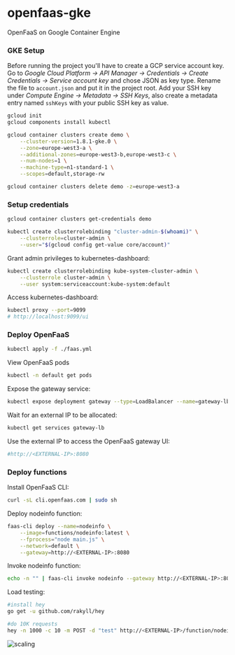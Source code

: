 # openfaas-gke

OpenFaaS on Google Container Engine

### GKE Setup

Before running the project you'll have to create a GCP service account key. 
Go to _Google Cloud Platform -> API Manager -> Credentials -> Create Credentials -> Service account key_ and 
chose JSON as key type. Rename the file to `account.json` and put it in the project root.
Add your SSH key under _Compute Engine -> Metadata -> SSH Keys_, also create a metadata entry named `sshKeys` 
with your public SSH key as value.

```bash
gcloud init
gcloud components install kubectl
```

```bash
gcloud container clusters create demo \
    --cluster-version=1.8.1-gke.0 \
    --zone=europe-west3-a \
    --additional-zones=europe-west3-b,europe-west3-c \
    --num-nodes=1 \
    --machine-type=n1-standard-1 \
    --scopes=default,storage-rw
```

```bash
gcloud container clusters delete demo -z=europe-west3-a 
```

### Setup credentials

```bash
gcloud container clusters get-credentials demo
```

```bash
kubectl create clusterrolebinding "cluster-admin-$(whoami)" \
    --clusterrole=cluster-admin \
    --user="$(gcloud config get-value core/account)"
```

Grant admin privileges to kubernetes-dashboard:

```bash
kubectl create clusterrolebinding kube-system-cluster-admin \
    --clusterrole cluster-admin \
    --user system:serviceaccount:kube-system:default
```

Access kubernetes-dashboard:

```bash
kubectl proxy --port=9099
# http://localhost:9099/ui
```

### Deploy OpenFaaS

```bash
kubectl apply -f ./faas.yml
```

View OpenFaaS pods

```bash
kubectl -n default get pods
```

Expose the gateway service:

```bash
kubectl expose deployment gateway --type=LoadBalancer --name=gateway-lb
```

Wait for an external IP to be allocated:

```bash
kubectl get services gateway-lb
```

Use the external IP to access the OpenFaaS gateway UI:

```bash
#http://<EXTERNAL-IP>:8080
```

### Deploy functions

Install OpenFaaS CLI:

```bash
curl -sL cli.openfaas.com | sudo sh
```

Deploy nodeinfo function:

```bash
faas-cli deploy --name=nodeinfo \
    --image=functions/nodeinfo:latest \
    --fprocess="node main.js" \
    --network=default \
    --gateway=http://<EXTERNAL-IP>:8080 
```

Invoke nodeinfo function:

```bash
echo -n "" | faas-cli invoke nodeinfo --gateway http://<EXTERNAL-IP>:8080
```

Load testing:

```bash
#install hey
go get -u github.com/rakyll/hey

#do 10K requests 
hey -n 1000 -c 10 -m POST -d "test" http://<EXTERNAL-IP>/function/nodeinfo
```

![scaling](https://github.com/stefanprodan/openfaas-gke/blob/master/screens/scaling.png)


